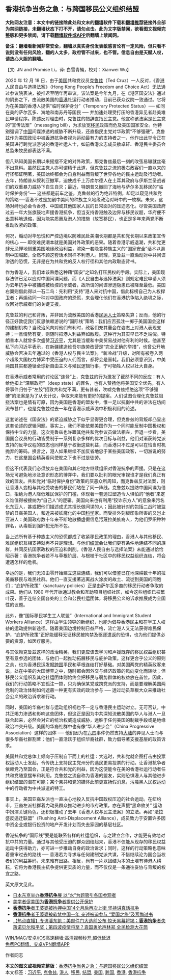  <h2>香港抗争当务之急：与跨国移民公义组织结盟</h2> <p class="notice"><b>大陆网友注意：本文中的链接除此处和文末的<a href="https://github.com/bannedbook/fanqiang" >翻墙</a>软件下载和<a href="https://github.com/killgcd/justmysocks/blob/master/README.md">翻墙推荐</a>链接外全部为禁网链接，未翻墙状态下打不开，请勿点击。此为文字版禁闻，欲看图文视频完整版和更多禁闻，请下载<a href="https://github.com/bannedbook/fanqiang">翻墙软件或APP</a>后翻墙上禁闻网。</p><p>备注：翻墙看新闻非常安全，翻墙以真实身份发表敏感言论有一定风险，但只看不说则没有任何风险，翻的人太多，政府管不过来，也不管。信息自由是天赋人权，请放心大胆的翻墙。</b></p>  <div class="entry">  <p>【文: JN and Promise Li，译: 白雪青蝇，校对：Xianwei Wu】</p> <p>2020 年 12 月 18 日，由于<a href="https://www.bannedbook.org/bnews/tag/%e7%be%8e%e5%9b%bd/" class="st_tag internal_tag" rel="tag" title="标签 美国 下的日志">美国</a>共和党议员<a href="https://www.bannedbook.org/bnews/tag/%e5%85%8b%e9%b2%81%e5%85%b9/" class="st_tag internal_tag" rel="tag" title="标签 克鲁兹 下的日志">克鲁兹</a>（Ted Cruz）一人反对，《香<a href="https://www.bannedbook.org/bnews/tag/%e6%b8%af%e4%ba%ba/" class="st_tag internal_tag" rel="tag" title="标签 港人 下的日志">港人</a>民自由与选择法案》（Hong Kong People’s Freedom and Choice Act）无法通过参议院表决，被推迟至明年再审议。该法案是今年九月，在《港区国安法》通过的阴影之下，由流散美国的<a href="https://www.bannedbook.org/bnews/tag/%e9%a6%99%e6%b8%af/" class="st_tag internal_tag" rel="tag" title="标签 香港 下的日志">香港</a>社运行动者推动，目前已获众议院一致通过。它将为在美国的香港人提供“临时保护身分”（Temporary Protected Status）── 如同在美的萨尔瓦多、海地和南苏丹等国民 ── 并加速处理受打压的香港异见者赴美难民申请程序。陈述反对理由时，克鲁兹的措辞直指民主党。他宣称该法案是民主党的“宣传法案”（messaging bill），为求放宽<a href="https://www.bannedbook.org/bnews/tag/%e7%a7%bb%e6%b0%91/" class="st_tag internal_tag" rel="tag" title="标签 移民 下的日志">移民</a>政策而危及美国国家安全。他特别强调了<span class='wp_keywordlink_affiliate'><a href="https://www.bannedbook.org/" title="中国" target="_blank">中国</a></span>间谍渗透的威胁不断升级，还直指民主党对华政策“不够强硬”。克鲁兹作为美国政坛中被<a href="https://www.bannedbook.org/bnews/tag/%E9%A6%99%E6%B8%AF%E6%8A%97%E4%BA%89/" class="st_tag internal_tag" rel="tag" title="标签 香港抗争 下的日志">香港抗争</a>者视为运动最有力的支持者之一，他作出此举令正在美国进行跨党派游说的香港社运人士，如前香港众志成员敖卓轩、香港民主委员会总监朱牧民都表达不满。</p> <p>但凡熟知美国长期以来摇摆不定的对外政策，那克鲁兹最后一刻的改弦易辙就丝毫不出意料。虽然民主党人亦可谓精于此道，但克鲁兹之流的极右政客们一直以来的行径都证明著，美国始终都会为自身利益而背叛了世界各地的民主运动及行动者。去年，特朗普从叙利亚撤军，迫使成千上万库尔德人在土耳其政府与伊斯兰圣战者们的双重暴力威胁下自生自灭；最近，特朗普又撤回了海地与萨尔多瓦移民的“临时保护身份”── 这些都是前车之鉴。克鲁兹的行为绝非特例，却足以窥见共和党的策略──香港不过是加剧中美间的种族主义地缘政治对峙中的一枚棋。未来，这场对峙也必会令香港、中国或其他国家人民的日常面对的压迫恶化。尽管美国政府过去一年大张旗鼓地声援香港抗争，但当支持香港触及边界与移民议题，华府便不出意料地退缩，因为能实质惠及港人的措施（放宽移民），也正是多年来两党不断推动收紧的政策。</p> <p>何况，煽动对华恐慌和严控边境以防难民赴美潮长期都是共和党长期以来政策宣传的核心 ── 即使难民潮本就是美国对外政策的恶果。随着香港示威退潮，共和党更肆无忌惮地侧重美国地缘政治利益，渲染一套隐含种族主义的“国家安全”话术以遏制中国崛起，全然不顾这套话术同样不利港人。同理，克鲁兹一直煽动对中共间谍渗透的恐慌，无非是在为共和党的反人权行径和其他内政取态背书。</p>  <p>作为香港人，我们本该熟悉这种藉“国安”之知名打压民权的手段。实际上，美国现存法律已足以应对中国间谍问题，而《人民自由与选择法案》则规定难民申请人须为去年抗争中被捕或被检控的示威者，故所谓的间谍渗透隐患已被降至最低。美国右翼则借此得以一石二鸟：先利用“支持”港人来对抗中国，借此标榜自己为人权捍卫者；再煽动同一种对中国政府的恐慌，来合理化他们在香港抗争陷入绝境之际，收回对示威者们的关键支援。</p> <p>克鲁兹的利己和背叛，并非因为流散美国的香港<span class='wp_keywordlink'><a href="https://www.bannedbook.org/forum9/" title="民运人士看法轮功" target="_blank">民运人士</a></span>策略失算；反而，他的行径正好敦促我们反思依赖游说的“国际线”策略：我们应否孤注一掷于美国国会这样的建制机构？当政治风向对他们有利时，政客们充其量会在姿态上对港人表现支持；一旦情势有变，则随时把港人利益弃如敝履。这种行为其实早已不乏端倪。特朗普本人就曾多次盛赞<a href="https://www.bannedbook.org/bnews/tag/%e4%b9%a0%e8%bf%91%e5%b9%b3/" class="st_tag internal_tag" rel="tag" title="标签 习近平 下的日志">习近平</a>，尤其是当缓和中美贸易战对他有利的时候。他甚至私下向习近平表示，在新疆建造维吾尔族劳改营是“完全正确的举措”，也曾公开地威胁会否决去年通过的《香港人权与民主法案》。“新冷战”升级，对所有被卷入两个超级大国权力博弈中受压迫的人们而言，都将会是噩耗。我们必须意识到，中美两国其实都遵循全球新自由主义与殖民逻辑行事，宁可牺牲人权以壮大自身。</p> <p>在香港示威者常用的讨论区“连登”上，克鲁兹的行为激发了截然不同的反应：有人给他扣上“深层政府”（deep state）的罪名，也有人赞扬他将美国安全优先，有人将事件归咎于“左胶”招致共和党不满，更有甚者，吹嘘克鲁兹拒绝这项“不够强硬”的法案是为了从长计议，争取未来能有更好的提案。人们试图合理化克鲁兹阻挠法案也是情有可原，因为美国是香港的盟友中，惟一足以抗衡中共的讲法在坊间流布甚广，也是克鲁兹过去一年在香港示威声浪中积极利用的论述。</p> <p>这套论述在《国安法》的紧迫威胁之下似乎显得更合理，但克鲁兹的背叛却凸显出这套论述的逻辑问题。事实上，我们不能依赖美国作为一个同时能反制中国极权和保持中立的力量。这次克鲁兹也许跟其他共和党参议员做法相左，但退一步看，美国国会议员的行动皆受制于一系列复杂多样的优次目标与利益，他们对渐获跨党派支持的反华议程的取态也同样基于权衡这些利益，而香港只不过是可以在恰当时机抛弃的筹码。换言之，港人如果继续不加反省地忠于某些美国政客，一切游说的努力，在这羣国会精英看风使舵之下也不过是徒劳。</p>  <p>但这不代表我们必须放弃在美国和其它地方继续组织对香港抗争的声援。只是在这场无可避免地涉及意识形态的博弈中，我们要以批判的眼光审视谁才是我们真正有效的盟友。共和党对“临时保护身份”政策的厌恶众所周知，而克鲁兹反对法案，则让香港人变相与其他受攻击的移民们站在了同一阵线。克鲁兹以提防中国间谍为借口，拒绝为港人降低难民保护的门槛，体现著一套透过塑造令人惧怕的“他者”来定义谁值得被接纳为“自己人”的逻辑。美国向来也有利用“狡诈东方人”的意象来污名化东亚人，甚或把他们描述成尤其擅长做间谍的人；因此被针对的包括二战时被监禁的日裔美国人，和近来被妖魔化的中国<span class='wp_keywordlink'><a href="https://www.bannedbook.org/forum11/topic309.html" title="禁片：“科学”的棍子" target="_blank">科学</a></span>家。而受排外刻板印象所害的又岂止亚洲人：美国政府数十年来不断地散播虚假信息污蔑拉美族裔人，为他们罗织种种罪名，从毒贩到强奸犯无所不包。</p> <p>当上述所有基于种族主义的恐慌都成了收紧移民政策的理由，香港人与其他移民、难民组织互相支持就再不只是理想。与他们<a href="https://www.bannedbook.org/bnews/tag/%E7%BB%93%E7%9B%9F/" class="st_tag internal_tag" rel="tag" title="标签 结盟 下的日志">结盟</a>会让我们更有条件地连结不同的族群，共同反抗国家政权的压迫和剥削。《香港人民自由与选择法案》未能通过恰恰昭示著：香港抗争者若不与草根阶层、与根植于社区中的移民权益组织连结，将会遭遇怎样的危机。</p> <p>幸运的是，我们无须由零开始建立这些连结，我们可以借鉴已在地深耕数十年的拉美裔移民与难民社群。他们一直支援著逃离战火涂炭的故土、流徙到美国的同胞们；“庇护所政策”（sanctuary policies）正是由萨尔瓦多裔的移民行动者争取的成果。他们从 1980 年代开始通过教会和互助项目组织社区，如今这些组织已枝繁叶茂，善于连结全国各处的工会和公民社运团体，将移民公义的诉求推展成为全国性的议题。</p> <p>此外，像“国际移民学生工人联盟”（International and Immigrant Student Workers Alliance）这样由学生领导的新组织，也能为倡导香港民主和在学工人权益的运动提供新途径。随着美国边境控制日益严格，流亡港人又无法获得难民保护，“庇护所政策”正好能缓释无证移民被拘禁及驱逐遣返的恐惧，也为他们提供必要的资源，如医疗服务。</p>  <p>与其依赖克鲁兹这样的政治精英，我们更应该去学习和声援既存的移民权益组织甚至有意参选的团体，与他们一起推动拓展移民与庇护政策。这样更合乎公义的原则之余，也为香港民运发掘<a href="https://www.bannedbook.org/bnews/tag/%E8%B7%A8%E5%9B%BD/" class="st_tag internal_tag" rel="tag" title="标签 跨国 下的日志">跨国</a>平民和草根连结打好基础。对美国两党的精英政客来说，处在中美的大国博弈之中，随时都会因外交与经济政策的风向变化而转呔；但移民公义组织及其他社运团体则始终会把移民与弱势群体的权益放在首位。因此，我们的行动策略不宜孤注一掷，只为确保某党或跨党派的支持，而是要理解美国两党制的政治体制如何遮蔽一种更有实效的政治参与 ── 透过动员草根大众来推动社会公义的政治诉求和行动。</p> <p>同时，美国的华裔社群与运动组织视也不一定与香港民主运动对立。无可否认，中共正竭力渗透和影响这些团体，但这正是因为中共深知流散美国的华人与港人一旦联合起来，必然会对它的统治权威造成威胁，远胜于任何美国的制裁手段或是地缘政治冲突升级。美国的华裔社群中也有像“华人进步会”（China Progressive Association）这样的团体 ── 他们因为在<span class='wp_keywordlink'><a href="https://www.bannedbook.org/forum2/topic2509.html" title="《中国六四真相》" target="_blank">六四</a></span>事件仍然支持<span class='wp_keywordlink_affiliate'><a href="https://www.bannedbook.org/" title="大陆" target="_blank">大陆</a></span>的异见人士而与很多华裔社群割蓆；他们一直活跃于组织华裔社群，致力倡导著支援基层的政策诉求。</p> <p>美国共和党总体上倾向于压制自下而上的社运：大选时，共和党就企图打击由投票权运动人士发起，令传统上支持民主党州分的选民更易投票的行动。让香港抗争者依赖党乃至国会，正是符合共和党的利益，因为这便能令在美的香港社运行动者任共和党随意摆布和利用。克鲁兹之流自称为香港的盟友，实则恐惧港人与其他进步组织结盟的潜在可能；某个亲共和党的媒体此前更宣扬假消息，污蔑黑人民权运动中的行动者为中共派遣的特工。</p> <p>事实上，美国亚裔左派也一直决心地投入反抗中国政权压迫的社会运动。在纽约市，亚裔左派社群着力动员群众推动进步的市府政策，亦在声援“黑命攸关” 运动中扮演关键角色，还积极推动了去年《香港人权与民主法案》的立法。再如“法拉盛反逼迁联盟”（Flushing Anti-Displacement Alliance），成员致力于安置许多因中资企业或银行投资的地产开发计划而失去家园的基层社区。</p>  <p>香港抗争的“国际线”要是能联系各样的社运组织，与之建立合作，才能更有效地对抗中共的力量。通过与其他受压迫的群众团结起来，香港不仅能从现存的移民权益运动中获得助力，亦可进一步推动自身的政治诉求；同时，这样的行动策略也意味着重审过去的路线 ── 香港若为寻求与任何建制党派共谋，不惜继续沦为国会当权者们的利益筹码，未来难有出路。相反，尚有一片以团结为本的土壤有待港人耕耘，它将为香港民主抗争提供更实质的力量，而不仅仅是一条通往妥协与背叛的权宜之路。</p> <p>英文原文见此。</p> <ul class='op-related-articles' title='相关阅读'> <li><a href='https://www.bannedbook.org/bnews/headline/20201222/1452450.html' target='_blank'>日本东京举办<b>香港抗争</b>展 以“水”为题吸引各国参观者</a></li> <li><a href='https://www.bannedbook.org/bnews/headline/20201028/1421413.html' target='_blank'>美学者促美国为<b>香港抗争</b>者提供公开保护</a></li> <li><a href='https://www.bannedbook.org/bnews/cnnews/hknews/20201028/1421364.html' target='_blank'><b>香港抗争</b>者王婆婆被拘押中国14个月后再次上街 坚持讲真话抗争</a></li> <li><a href='https://www.bannedbook.org/bnews/headline/20201018/1415816.html' target='_blank'><b>香港抗争</b>者王婆婆被软禁中国一年 亲述被迫参与 “爱国之旅”及写悔过书</a></li> <li><a href='https://www.bannedbook.org/bnews/bannedvideo/20201012/1412218.html' target='_blank'>【热点直播】专访潘东凯：美邮件门大选前公布 惊天黑幕将揭；<b>香港抗争</b>者失落诺贝尔和平奖；第四波疫情将至？袁国勇呛声林郑 全民检测大花筒</a></li> </ul> <p class="texttj"> <a href="https://github.com/bannedbook/fanqiang/wiki/V2ray%E6%9C%BA%E5%9C%BA" target="_blank">WIN/MAC/安卓/iOS高速翻墙:高清视频秒开,超低延迟</a><br/> <a href="https://github.com/bannedbook/fanqiang/wiki/%E7%A6%81%E9%97%BB%E7%BD%91%E5%AE%89%E5%8D%93%E7%BF%BB%E5%A2%99%E6%96%B0%E9%97%BBAPP" target="_blank">免费PC翻墙、安卓VPN翻墙APP</a></p><p>作者网志</p><a name='sharetosocial'></a>       <div><b>本文的图文或视频完整版</b>：<a href='https://www.bannedbook.org/bnews/comments/20210102/1459336.html'>香港抗争当务之急：与跨国移民公义组织结盟</a></div>  </div><!--END ENTRY--> <div class="postfooter"> <div>本文标签：<a href="https://www.bannedbook.org/bnews/tag/%e4%b9%a0%e8%bf%91%e5%b9%b3/" rel="tag">习近平</a>, <a href="https://www.bannedbook.org/bnews/tag/%e5%85%8b%e9%b2%81%e5%85%b9/" rel="tag">克鲁兹</a>, <a href="https://www.bannedbook.org/bnews/tag/%e6%b8%af%e4%ba%ba/" rel="tag">港人</a>, <a href="https://www.bannedbook.org/bnews/tag/%e7%a7%bb%e6%b0%91/" rel="tag">移民</a>, <a href="https://www.bannedbook.org/bnews/tag/%E7%BB%93%E7%9B%9F/" rel="tag">结盟</a>, <a href="https://www.bannedbook.org/bnews/tag/%e7%be%8e%e5%9b%bd/" rel="tag">美国</a>, <a href="https://www.bannedbook.org/bnews/tag/%E8%B7%A8%E5%9B%BD/" rel="tag">跨国</a>, <a href="https://www.bannedbook.org/bnews/tag/%e9%a6%99%e6%b8%af/" rel="tag">香港</a>, <a href="https://www.bannedbook.org/bnews/tag/%E9%A6%99%E6%B8%AF%E6%8A%97%E4%BA%89/" rel="tag">香港抗争</a></div>  </div><!--END POSTFOOTER--> 